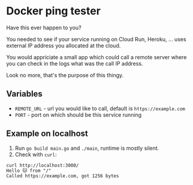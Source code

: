 # Docker ping tester


Have this ever happen to you?

You needed to see if your service running on Cloud Run, Heroku, ... uses external IP address you allocated at the cloud.

You would appriciate a small app which could call a remote server where you can check in the logs what was the call IP address.

Look no more, that's the purpose of this thingy.

## Variables

 * `REMOTE_URL` - url you would like to call, default is `https://example.com`
 * `PORT` - port on which should be this service running

## Example on localhost

1) Run `go build main.go` and `./main`, runtime is mostly silent.
1) Check with `curl`:
```
curl http://localhost:3000/
Hello 🐱 from "/"
Called https://example.com, got 1256 bytes
```
